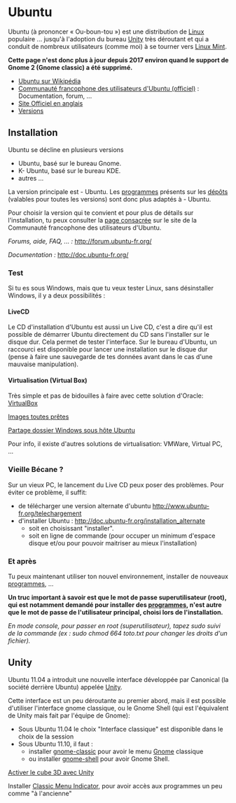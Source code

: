 # Ubuntu

Ubuntu (à prononcer « Ou-boun-tou ») est une distribution de [Linux](../) populaire ... jusqu'à l'adoption du bureau [Unity](http://doc.ubuntu-fr.org/unity) très déroutant et qui a conduit de nombreux utilisateurs (comme moi) à se tourner vers [Linux Mint](Mint).

**Cette page n'est donc plus à jour depuis 2017 environ quand le support de Gnome 2 (Gnome classic) a été supprimé.**

- [Ubuntu sur Wikipédia](https://fr.wikipedia.org/wiki/Ubuntu_(syst%C3%A8me_d%27exploitation))
- [Communauté francophone des utilisateurs d'Ubuntu (officiel)](http://www.ubuntu-fr.org/) : Documentation, forum, ...
- [Site Officiel en anglais](http://www.ubuntu.com/)
- [Versions](http://distrowatch.com/table.php?distribution=ubuntu)

## Installation

Ubuntu se décline en plusieurs versions

- Ubuntu, basé sur le bureau Gnome.
- K- Ubuntu, basé sur le bureau KDE.
- autres ...

La version principale est - Ubuntu. Les [programmes](../soft/) présents sur les [dépôts](Dépôt) (valables pour toutes les versions)  sont donc plus adaptés à - Ubuntu.

Pour choisir la version qui te convient et pour plus de détails sur l'installation, tu peux consulter la [page consacrée](http://doc.ubuntu-fr.org/installation) sur le site de la Communauté francophone des utilisateurs d'Ubuntu.

*Forums, aide, FAQ, ... :* <http://forum.ubuntu-fr.org/>

*Documentation :* <http://doc.ubuntu-fr.org/>

### Test

Si tu es sous Windows, mais que tu veux tester Linux, sans désinstaller
Windows, il y a deux possibilités :

#### LiveCD

Le CD d'installation d'Ubuntu est aussi un Live CD, c'est a dire qu'il
est possible de démarrer Ubuntu directement du CD sans l'installer sur
le disque dur. Cela permet de tester l'interface. Sur le bureau
d'Ubuntu, un raccourci est disponible pour lancer une installation sur
le disque dur (pense à faire une sauvegarde de tes données avant dans le
cas d'une mauvaise manipulation).

#### Virtualisation (Virtual Box)

Très simple et pas de bidouilles à faire avec cette solution d'Oracle:
[VirtualBox](http://www.virtualbox.org/)

[Images toutes prêtes](http://virtualboxes.org/images/)

[Partage dossier Windows sous hôte Ubuntu](http://www.commentcamarche.net/faq/21387-virtualbox-partage-d-un-dossier-windows-sous-un-hote-ubuntu)

Pour info, il existe d'autres solutions de virtualisation: VMWare, Virtual PC, ...

### Vieille Bécane ?

Sur un vieux PC, le lancement du Live CD peux poser des problèmes. Pour éviter ce problème, il suffit:

- de télécharger une version alternate d'ubuntu
  <http://www.ubuntu-fr.org/telechargement>
- d'installer Ubuntu : <http://doc.ubuntu-fr.org/installation_alternate>
  - soit en choisissant "installer".
  - soit en ligne de commande (pour occuper un minimum d'espace disque
    et/ou pour pouvoir maitriser au mieux l'installation)

### Et après

Tu peux maintenant utiliser ton nouvel environnement, installer de nouveaux [programmes](Programmes), ...

**Un truc important à savoir est que le mot de passe superutilisateur (root), qui est notamment demandé pour installer des [programmes](Programmes), n'est autre que le mot de passe de l'utilisateur principal, choisi lors de l'installation.**

*En mode console, pour passer en root (superutilisateur), tapez sudo suivi de la commande (ex : sudo chmod 664 toto.txt pour changer les droits d'un fichier).*

## Unity

Ubuntu 11.04 a introduit une nouvelle interface développée par Canonical (la société derrière Ubuntu) appelée [Unity](http://doc.ubuntu-fr.org/unity).

Cette interface est un peu déroutante au premier abord, mais il est possible d'utiliser l'interface gnome classique, ou le Gnome Shell (qui est l'équivalent de Unity mais fait par l'équipe de Gnome):

- Sous Ubuntu 11.04 le choix "Interface classique" est disponible dans le choix de la session
- Sous Ubuntu 11.10, il faut :
  - installer [gnome-classic](apt://gnome-classic) pour avoir le menu [Gnome](Gnome) classique
  - ou installer [gnome-shell](apt://gnome-shell) pour avoir Gnome Shell.

[Activer le cube 3D avec Unity](http://www.le-libriste.fr/ubuntu/configuration-dunity/activer-le-cube-3d-avec-unity/)

Installer [Classic Menu Indicator](http://www.florian-diesch.de/software/classicmenu-indicator/), pour avoir accès aux programmes un peu comme "à l'ancienne"


